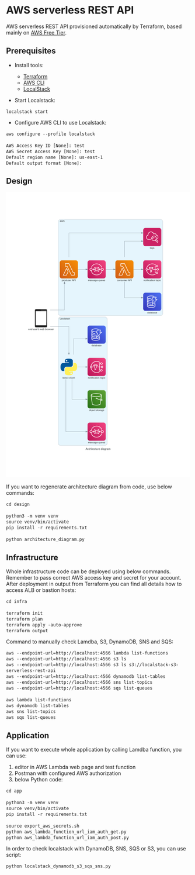 # AWS serverless REST API

AWS serverless REST API provisioned automatically by Terraform, based mainly on [AWS Free Tier](https://aws.amazon.com/free/).

## Prerequisites

* Install tools:
  * [Terraform](https://learn.hashicorp.com/tutorials/terraform/install-cli)
  * [AWS CLI](https://docs.aws.amazon.com/cli/latest/userguide/getting-started-install.html)
  * [LocalStack](https://docs.localstack.cloud/get-started/#localstack-cli)

* Start Localstack:

```
localstack start
```

* Configure AWS CLI to use Localstack:

```
aws configure --profile localstack

AWS Access Key ID [None]: test
AWS Secret Access Key [None]: test
Default region name [None]: us-east-1
Default output format [None]:
```

## Design

![Architecture diagram](design/architecture_diagram.png)

If you want to regenerate architecture diagram from code, use below commands:

```
cd design

python3 -m venv venv
source venv/bin/activate
pip install -r requirements.txt

python architecture_diagram.py
```

## Infrastructure

Whole infrastructure code can be deployed using below commands. Remember to pass correct AWS access key and secret for your account. After deployment in output from Terraform you can find all details how to access ALB or bastion hosts:

```
cd infra

terraform init
terraform plan
terraform apply -auto-approve
terraform output
```

Command to manually check Lamdba, S3, DynamoDB, SNS and SQS:

```
aws --endpoint-url=http://localhost:4566 lambda list-functions
aws --endpoint-url=http://localhost:4566 s3 ls
aws --endpoint-url=http://localhost:4566 s3 ls s3://localstack-s3-serverless-rest-api
aws --endpoint-url=http://localhost:4566 dynamodb list-tables
aws --endpoint-url=http://localhost:4566 sns list-topics
aws --endpoint-url=http://localhost:4566 sqs list-queues

aws lambda list-functions
aws dynamodb list-tables
aws sns list-topics
aws sqs list-queues
```

## Application

If you want to execute whole application by calling Lamdba function, you can use:

1. editor in AWS Lambda web page and test function
2. Postman with configured AWS authorization
3. below Python code:

```
cd app

python3 -m venv venv
source venv/bin/activate
pip install -r requirements.txt

source export_aws_secrets.sh
python aws_lambda_function_url_iam_auth_get.py
python aws_lambda_function_url_iam_auth_post.py
```

In order to check localstack with DynamoDB, SNS, SQS or S3, you can use script:

```
python localstack_dynamodb_s3_sqs_sns.py
```
